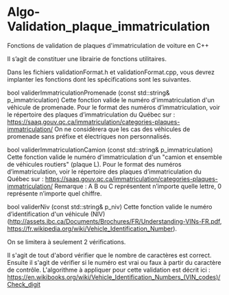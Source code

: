 # Algo-Validation_plaque_immatriculation
Fonctions de validation de plaques d'immatriculation de voiture en C++

Il s’agit de constituer une librairie de fonctions utilitaires.

Dans les fichiers validationFormat.h et validationFormat.cpp, vous devrez implanter les fonctions
dont les spécifications sont les suivantes.

bool validerImmatriculationPromenade (const std::string& p_immatriculation)
Cette fonction valide le numéro d'immatriculation d'un véhicule de promenade. Pour le format des
numéros d’immatriculation, voir le répertoire des plaques d’immatriculation du Québec sur :
https://saaq.gouv.qc.ca/immatriculation/categories-plaques-immatriculation/
On ne considèrera que les cas des véhicules de promenade sans préfixe et électriques non personnalisés.

bool validerImmatriculationCamion (const std::string& p_immatriculation)
Cette fonction valide le numéro d'immatriculation d'un "camion et ensemble de véhicules routiers" (plaque
L). Pour le format des numéros d’immatriculation, voir le répertoire des plaques d’immatriculation du
Québec sur :
https://saaq.gouv.qc.ca/immatriculation/categories-plaques-immatriculation/
Remarque : A B ou C représentent n’importe quelle lettre, 0 représente n’importe quel chiffre.

bool validerNiv (const std::string& p_niv)
Cette fonction valide le numéro d’identification d'un véhicule (NIV) 
(http://assets.ibc.ca/Documents/Brochures/FR/Understanding-VINs-FR.pdf,
https://fr.wikipedia.org/wiki/Vehicle_Identification_Number).

On se limitera à seulement 2 vérifications.

Il s'agit de tout d'abord vérifier que le nombre de caractères est correct. Ensuite il s'agit de vérifier si le
numéro est vrai ou faux à partir du caractère de contrôle.
L'algorithme à appliquer pour cette validation est décrit ici :
https://en.wikibooks.org/wiki/Vehicle_Identification_Numbers_(VIN_codes)/Check_digit
